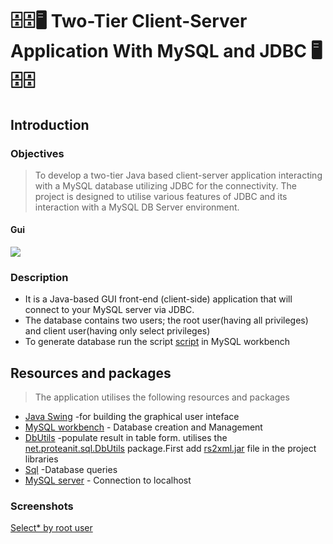 # 🗄️🗄️🖥️ Two-Tier Client-Server Application With MySQL and JDBC 🖥️🗄️🗄️
## Introduction
### Objectives
> To develop a two-tier Java based client-server application interacting with a MySQL
database utilizing JDBC for the connectivity. The project is designed to utilise
various features of JDBC and its interaction with a MySQL DB Server environment.
#### Gui
<image src="Resources/screenshots/mainGui.png">

### Description
* It is a Java-based GUI front-end (client-side) application that will connect to your MySQL server via JDBC.<br>
* The database contains two users; the root user(having all privileges) and client user(having only select privileges)
* To generate database run the script [script](Resources/script1.sql) in MySQL workbench
## Resources and packages
>The application utilises the following resources and packages
* [Java Swing][1] -for building the graphical user inteface
* [MySQL workbench][2] - Database creation and Management
* [DbUtils][3] -populate result in table form. utilises the [net.proteanit.sql.DbUtils](https://commons.apache.org/proper/commons-dbutils/) package.First add [rs2xml.jar](https://hacksmile.com/wp-content/uploads/2019/06/rs2xml.zip) file in the project libraries
* [Sql][4] -Database queries
* [MySQL server][5] - Connection to localhost

[1]: https://www.javatpoint.com/java-swing
[2]: https://www.mysql.com/products/workbench/
[3]: https://commons.apache.org/proper/commons-dbutils/
[4]: https://docs.oracle.com/javase/tutorial/jdbc/basics/processingsqlstatements.html
[5]: https://www.mysql.com/

### Screenshots
[Select* by root user](Resources/screenshots/select*.png)